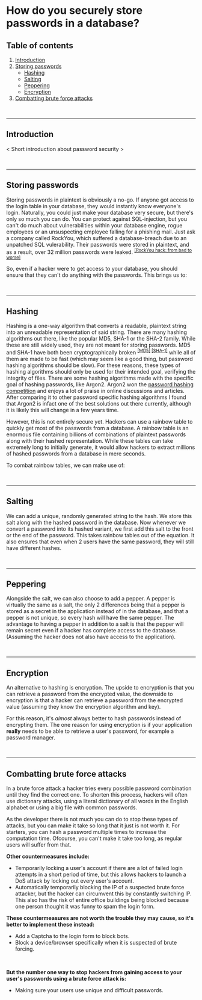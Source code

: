 # How do you securely store passwords in a database?

## Table of contents

1. [Introduction](#introduction)
2. [Storing passwords](#storing-passwords)
    - [Hashing](#hashing)
    - [Salting](#salting)
    - [Peppering](#peppering)
    - [Encryption](#encryption)
3. [Combatting brute force attacks](#combatting-brute-force-attacks)
    
<br>    
<hr>

## Introduction

< Short introduction about password security >

<br>    
<hr>

## Storing passwords

Storing passwords in plaintext is obviously a no-go. If anyone got access to the login table in your database, they would instantly know everyone's login. Naturally, you could just make your database very secure, but there's only so much you can do. You can protect against SQL-injection, but you can't do much about vulnerabilities within your database engine, rogue employees or an unsuspecting employee falling for a phishing mail. Just ask a company called RockYou, which suffered a database-breach due to an unpatched SQL vulerability. Their passwords were stored in plaintext, and as a result, over 32 million passwords were leaked. <sup>[[RockYou hack: from bad to worse]](https://techcrunch.com/2009/12/14/rockyou-hack-security-myspace-facebook-passwords/)</sup>

So, even if a hacker were to get access to your database, you should ensure that they can't do anything with the passwords. This brings us to:

<br>    
<hr>

## Hashing

Hashing is a one-way algorithm that converts a readable, plaintext string into an unreadable representation of said string. There are many hashing algorithms out there, like the popular MD5, SHA-1 or the SHA-2 family. While these are still widely used, they are not meant for storing passwords. MD5 and SHA-1 have both been cryptographically broken <sup> [[MD5]](https://en.wikipedia.org/wiki/MD5) [[SHA-1]](https://en.wikipedia.org/wiki/SHA-1)</sup> while all of them are made to be fast (which may seem like a good thing, but password hashing algorithms should be slow). For these reasons, these types of hashing algorithms should only be used for their intended goal, verifying the integrity of files. There are some hashing algorithms made with the specific goal of hashing passwords, like Argon2. Argon2 won the [password hashing competition](https://www.password-hashing.net/) and enjoys a lot of praise in online discussions and articles. After comparing it to other password specific hashing algorithms I found that Argon2 is infact one of the best solutions out there currently, although it is likely this will change in a few years time.

However, this is not entirely secure yet. Hackers can use a rainbow table to quickly get most of the passwords from a database. A rainbow table is an enormous file containing billions of combinations of plaintext passwords along with their hashed representation. While these tables can take extremely long to initially generate, it would allow hackers to extract millions of hashed passwords from a database in mere seconds.

To combat rainbow tables, we can make use of:

<br>    
<hr>

## Salting

We can add a unique, randomly generated string to the hash. We store this salt along with the hashed password in the database. Now whenever we convert a password into its hashed variant, we first add this salt to the front or the end of the password. This takes rainbow tables out of the equation. It also ensures that even when 2 users have the same password, they will still have different hashes.

<br>    
<hr>

## Peppering

Alongside the salt, we can also choose to add a pepper. A pepper is virtually the same as a salt, the only 2 differences being that a pepper is stored as a secret in the application instead of in the database, and that a pepper is not unique, so every hash will have the same pepper. The advantage to having a pepper in addition to a salt is that the pepper will remain secret even if a hacker has complete access to the database. (Assuming the hacker does not also have access to the application).

<br>    
<hr>


## Encryption

An alternative to hashing is encryption. The upside to encryption is that you can retrieve a password from the encrypted value, the downside to encryption is that a hacker can retrieve a password from the encrypted value (assuming they know the encryption algorithm and key).

For this reason, it's *almost* always better to hash passwords instead of encrypting them. The one reason for using encryption is if your application **really** needs to be able to retrieve a user's password, for example a password manager.

<br>    
<hr>


## Combatting brute force attacks

In a brute force attack a hacker tries every possible password combination until they find the correct one. To shorten this process, hackers will often use dictionary attacks, using a literal dictionary of all words in the English alphabet or using a big file with common passwords. 

As the developer there is not much you can do to stop these types of attacks, but you can make it take so long that it just is not worth it. For starters, you can hash a password multiple times to increase the computation time. Ofcourse, you can't make it take too long, as regular users will suffer from that. 

**Other countermeasures include:** 
- Temporarily locking a user's account if there are a lot of failed login attempts in a short period of time, but this allows hackers to launch a DoS attack by locking out every user's account.
- Automatically temporarily blocking the IP of a suspected brute force attacker, but the hacker can circumvent this by constantly switching IP. This also has the risk of entire office buildings being blocked because one person thought it was funny to spam the login form.

**These countermeasures are not worth the trouble they may cause, so it's better to implement these instead:**
- Add a Captcha to the login form to block bots.
- Block a device/browser specifically when it is suspected of brute forcing.

<br>

**But the number one way to stop hackers from gaining access to your user's passwords using a brute force attack is:**
- Making sure your users use unique and difficult passwords.

